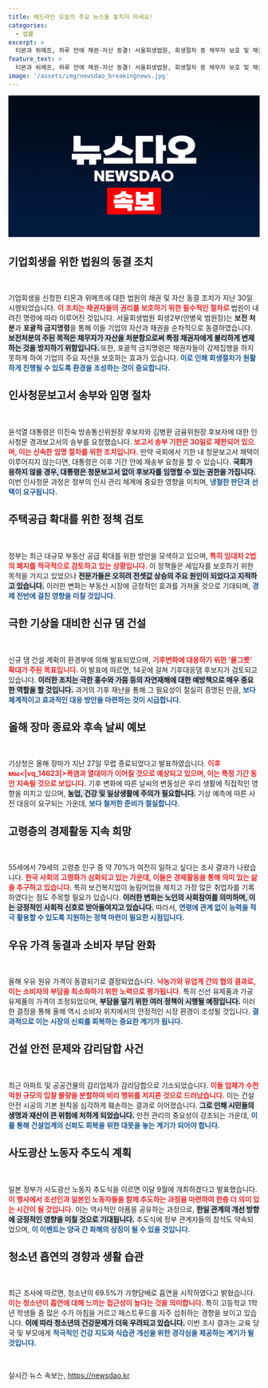 ```yaml
---
title: 헤드라인 오늘의 주요 뉴스들 놓치지 마세요!
categories:
  - 법률
excerpt: >
  티몬과 위메프, 하루 만에 채권·자산 동결! 서울회생법원, 회생절차 중 채무자 보호 및 채권자 권리 제한에 나서. 이들의 미래는 어떻게 될까? 클릭해 자세히 알아보세요!
feature_text: >
  티몬과 위메프, 하루 만에 채권·자산 동결! 서울회생법원, 회생절차 중 채무자 보호 및 채권자 권리 제한에 나서. 이들의 미래는 어떻게 될까? 클릭해 자세히 알아보세요!
image: '/assets/img/newsdao_breakingnews.jpg'
---
```


<p><img src="/assets/img/newsdao_breakingnews.jpg" alt="firstkoreanews 속보" /></p>

<h2 data-ke-size="size26">기업회생을 위한 법원의 동결 조치</h2>

<p data-ke-size="size16">&nbsp;</p>

<p>기업회생을 신청한 티몬과 위메프에 대한 법원의 채권 및 자산 동결 조치가 지난 30일 시행되었습니다. <b><span style="color: #ee2323;">이 조치는 채권자들의 권리를 보호하기 위한 필수적인 절차로  </span></b>법원이 내려진 명령에 따라 이루어진 것입니다. 서울회생법원 회생2부(안병욱 법원장)는 <strong>보전 처분</strong>과 <strong>포괄적 금지명령</strong>을 통해 이들 기업의 자산과 채권을 순차적으로 동결하였습니다. <b><span style="background-color: #21538527;">보전처분의 주된 목적은 채무자가 자산을 처분함으로써 특정 채권자에게 불리하게 변제하는 것을 방지하기 위함입니다.  </span></b>또한, 포괄적 금지명령은 채권자들이 강제집행을 하지 못하게 하여 기업의 주요 자산을 보호하는 효과가 있습니다. <b><span style="color: #1a5490;">이로 인해 회생절차가 원활하게 진행될 수 있도록 환경을 조성하는 것이 중요합니다.</span></b></p>

<h2 data-ke-size="size26">인사청문보고서 송부와 임명 절차</h2>

<p data-ke-size="size16">&nbsp;</p>

<p>윤석열 대통령은 이진숙 방송통신위원장 후보자와 김병환 금융위원장 후보자에 대한 인사청문 경과보고서의 송부를 요청했습니다. <b><span style="color: #ee2323;">보고서 송부 기한은 30일로 제한되어 있으며, 이는 신속한 임명 절차를 위한 조치입니다.</span></b> 만약 국회에서 기한 내 청문보고서 채택이 이루어지지 않는다면, 대통령은 이후 기간 안에 재송부 요청을 할 수 있습니다. <b><span style="background-color: #21538527;">국회가 응하지 않을 경우, 대통령은 청문보고서 없이 후보자를 임명할 수 있는 권한을 가집니다.</span></b> 이번 인사청문 과정은 정부의 인사 관리 체계에 중요한 영향을 미치며, <b><span style="color: #1a5490;">냉철한 판단과 선택이 요구됩니다.</span></b></p>

<h2 data-ke-size="size26">주택공급 확대를 위한 정책 검토</h2>

<p data-ke-size="size16">&nbsp;</p>

<p>정부는 최근 대규모 부동산 공급 확대를 위한 방안을 모색하고 있으며, <b><span style="color: #ee2323;">특히 임대차 2법의 폐지를 적극적으로 검토하고 있는 상황입니다.</span></b> 이 정책들은 세입자를 보호하기 위한 목적을 가지고 있었으나 <b><span style="background-color: #21538527;">전문가들은 오히려 전셋값 상승의 주요 원인이 되었다고 지적하고 있습니다.</span></b> 이러한 변화는 부동산 시장에 긍정적인 효과를 가져올 것으로 기대되며, <b><span style="color: #1a5490;">경제 전반에 걸친 영향을 미칠 것입니다.</span></b></p>

<h2 data-ke-size="size26">극한 기상을 대비한 신규 댐 건설</h2>

<p data-ke-size="size16">&nbsp;</p>

<p>신규 댐 건설 계획이 환경부에 의해 발표되었으며, <b><span style="color: #ee2323;">기후변화에 대응하기 위한 '물그릇' 확대가 주된 목표입니다.</span></b> 이 발표에 따르면, 14곳에 걸쳐 기후대응댐 후보지가 검토되고 있습니다. <b><span style="background-color: #21538527;">이러한 조치는 극한 홍수와 가뭄 등의 자연재해에 대한 예방책으로 매우 중요한 역할을 할 것입니다.</span></b> 과거의 기후 재난을 통해 그 필요성이 절실히 증명된 만큼, <b><span style="color: #1a5490;">보다 체계적이고 효과적인 대응 방안을 마련하는 것이 시급합니다.</span></b></p>

<h2 data-ke-size="size26">올해 장마 종료와 후속 날씨 예보</h2>

<p data-ke-size="size16">&nbsp;</p>

<p>기상청은 올해 장마가 지난 27일 무렵 종료되었다고 발표하였습니다. <b><span style="color: #ee2323;">이후 мы&lt;|vq_14623|&gt;폭염과 열대야가 이어질 것으로 예상되고 있으며, 이는 특정 기간 동안 지속될 것으로 보입니다.</span></b> 기후 변화에 따른 날씨의 변동성은 우리 생활에 직접적인 영향을 미치고 있으며, <b><span style="background-color: #21538527;">농업, 건강 및 일상생활에 주의가 필요합니다.</span></b> 기상 예측에 따른 사전 대응이 요구되는 가운데, <b><span style="color: #1a5490;">보다 철저한 준비가 절실합니다.</span></b></p>

<h2 data-ke-size="size26">고령층의 경제활동 지속 희망</h2>

<p data-ke-size="size16">&nbsp;</p>

<p>55세에서 79세의 고령층 인구 중 약 70%가 여전히 일하고 싶다는 조사 결과가 나왔습니다. <b><span style="color: #ee2323;">한국 사회의 고령화가 심화되고 있는 가운데, 이들은 경제활동을 통해 의미 있는 삶을 추구하고 있습니다.</span></b> 특히 보건복지업이 농림어업을 제치고 가장 많은 취업자를 기록하였다는 점도 주목할 필요가 있습니다. <b><span style="background-color: #21538527;">이러한 변화는 노인의 사회참여를 의미하며, 이는 긍정적인 사회적 신호로 받아들여지고 있습니다.</span></b> 따라서, <b><span style="color: #1a5490;">연령에 관계 없이 능력을 적극 활용할 수 있도록 지원하는 정책 마련이 필요한 시점입니다.</span></b></p>

<h2 data-ke-size="size26">우유 가격 동결과 소비자 부담 완화</h2>

<p data-ke-size="size16">&nbsp;</p>

<p>올해 우유 원유 가격이 동결되기로 결정되었습니다. <b><span style="color: #ee2323;">낙농가와 유업계 간의 협의 결과로, 이는 소비자의 부담을 최소화하기 위한 노력으로 평가됩니다.</span></b> 특히 신선 유제품과 가공 유제품의 가격이 조정되었으며, <b><span style="background-color: #21538527;">부담을 덜기 위한 여러 정책이 시행될 예정입니다.</span></b> 이러한 결정을 통해 올해 역시 소비자 위치에서의 안정적인 시장 환경이 조성될 것입니다. <b><span style="color: #1a5490;">결과적으로 이는 시장의 신뢰를 회복하는 중요한 계기가 됩니다.</span></b></p>

<h2 data-ke-size="size26">건설 안전 문제와 감리담합 사건</h2>

<p data-ke-size="size16">&nbsp;</p>

<p>최근 아파트 및 공공건물의 감리업체가 감리담합으로 기소되었습니다. <b><span style="color: #ee2323;">이들 업체가 수천억원 규모의 입찰 물량을 분할하여 비리 행위를 저지른 것으로 드러났습니다.</span></b> 이는 건설 안전 시공의 기본 원칙을 심각하게 훼손하는 결과로 이어졌습니다. <b><span style="background-color: #21538527;">그로 인해 시민들의 생명과 재산이 큰 위험에 처하게 되었습니다.</span></b> 안전 관리의 중요성이 강조되는 가운데, <b><span style="color: #1a5490;">이를 통해 건설업계의 신뢰도 회복을 위한 대못을 놓는 계기가 되어야 합니다.</span></b></p>

<h2 data-ke-size="size26">사도광산 노동자 추도식 계획</h2>

<p data-ke-size="size16">&nbsp;</p>

<p>일본 정부가 사도광산 노동자 추도식을 이르면 이달 9월에 개최하겠다고 발표했습니다. <b><span style="color: #ee2323;">이 행사에서 조선인과 일본인 노동자들을 함께 추도하는 과정을 마련하여 한층 더 의미 있는 시간이 될 것입니다.</span></b> 이는 역사적인 아픔을 공유하는 과정으로, <b><span style="background-color: #21538527;">한일 관계의 개선 방향에 긍정적인 영향을 미칠 것으로 기대됩니다.</span></b> 추도식에 정부 관계자들의 참석도 약속되었으며, <b><span style="color: #1a5490;">이 이벤트는 양국 간 화해의 상징이 될 수 있을 것입니다.</span></b></p>

<h2 data-ke-size="size26">청소년 흡연의 경향과 생활 습관</h2>

<p data-ke-size="size16">&nbsp;</p>

<p>최근 조사에 따르면, 청소년의 69.5%가 가향담배로 흡연을 시작하였다고 밝혔습니다. <b><span style="color: #ee2323;">이는 청소년이 흡연에 대해 느끼는 접근성이 높다는 것을 의미합니다.</span></b> 특히 고등학교 1학년 학생들 중 많은 수가 아침을 거르고 패스트푸드를 자주 섭취하는 경향을 보이고 있습니다. <b><span style="background-color: #21538527;">이에 따라 청소년의 건강문제가 더욱 우려되고 있습니다.</span></b> 이번 조사 결과는 교육 당국 및 부모에게 <b><span style="color: #1a5490;">적극적인 건강 지도와 식습관 개선을 위한 경각심을 제공하는 계기가 될 것입니다.</span></b> </p>

<p data-ke-size="size16">&nbsp;</p>
실시간 뉴스 속보는, <a href="https://newsdao.kr" rel="dofollow">https://newsdao.kr</a>


